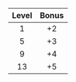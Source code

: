 | Level | Bonus |
| :-----: | :-----: |
| 1     | +2    |
| 5     | +3    |
| 9     | +4    |
| 13    | +5      |
